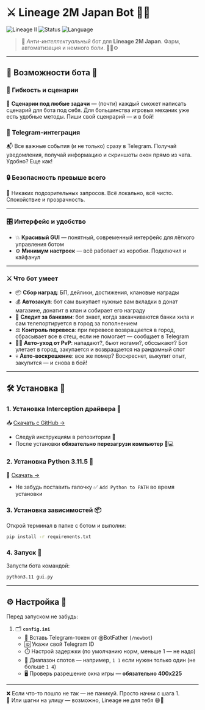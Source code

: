 # ⚔️ Lineage 2M Japan Bot 🤖🐉

![Lineage II](https://img.shields.io/badge/Lineage2-Mobile_JP-red?style=for-the-badge&logo=android)
![Status](https://img.shields.io/badge/status-Active-green?style=for-the-badge)
![Language](https://img.shields.io/badge/language-Python-blue?style=for-the-badge&logo=python)

> 🧠 *Анти-интеллектуальный* бот для **Lineage 2M Japan**. Фарм, автоматизация и немного боли. 😵‍💫⚙️

---

## 🚀 Возможности бота 🌟

### 🧠 Гибкость и сценарии  
🔹 **Сценарии под любые задачи** — (почти) каждый сможет написать сценарий для бота под себя. Для большинства игровых механик уже есть удобные методы. Пиши свой сценрарий — и в бой!

### 💬 Telegram-интеграция  
📬 Все важные события (и не только) сразу в Telegram. Получай уведомления, получай информацию и скриншоты окон прямо из чата. Удобно? Еще как!

### 🔒 Безопасность превыше всего  
🧪 Никаких подозрительных запросов. Всё локально, всё чисто. Спокойствие и прозрачность.

---

### 🎛️ Интерфейс и удобство  
- 💥 **Красивый GUI** — понятный, современный интерфейс для лёгкого управления ботом  
- ⚙️ **Минимум настроек** — всё работает из коробки. Подключил и кайфанул

---

### ⚔️ Что бот умеет  

- 📦 **Сбор наград**: БП, дейлики, достижения, клановые награды
- 💰 **Автозакуп**: бот сам выкупает нужные вам вкладки в донат магазине, донатит в клан и собирает его награду
- 🧪 **Следит за банками**: бот знает, когда заканчиваются банки хила и сам телепортируется в город за пополнением  
- ⚖️ **Контроль перевеса**: при перевесе возвращается в город, сбрасывает все в стеш, если не помогает — сообщает в Telegram  
- 🏃‍♂️ **Авто-уход от PvP**: нападают?, бьют ногами?, обссыкают? Бот улетает в город, закупается и возвращается на рандомный спот  
- 💀 **Авто-воскрешение**: все же помер? Воскреснет, выкупит опыт, закупится — и снова в бой!

---



## 🛠 Установка 🧰

### 1. Установка Interception драйвера 🔌
📥 [Скачать с GitHub →](https://github.com/oblitum/Interception)  
- Следуй инструкциям в репозитории 📖  
- После установки **обязательно перезагрузи компьютер** 🔁💻

### 2. Установка Python 3.11.5 🐍
🔗 [Скачать →](https://www.python.org/downloads/release/python-3115/)  
- Не забудь поставить галочку ✅ `Add Python to PATH` во время установки

### 3. Установка зависимостей 📦

Открой терминал в папке с ботом и выполни:

```bash
pip install -r requirements.txt
```

### 4. Запуск 🚀

Запусти бота командой:

```bash
python3.11 gui.py
```

---

## ⚙️ Настройка 🧩

Перед запуском не забудь:

1. 🗂️ **`config.ini`**  
   - 🤖 Вставь Telegram-токен от @BotFather (`/newbot`)  
   - 🆔 Укажи свой Telegram ID  
   - ⏱️ Настрой задержки (по умолчанию норм, меньше 1 — не надо)  
   - 📍 Диапазон спотов — например, `1 1` если нужен только один  (не больше `1 4`)
   - 🖥️ Проверь разрешение окна игры — **обязательно 400x225**

---

❌ Если что-то пошло не так — не паникуй. Просто начни с шага 1.  
🧘 Или шагни на улицу — возможно, Lineage не для тебя 😄🌳